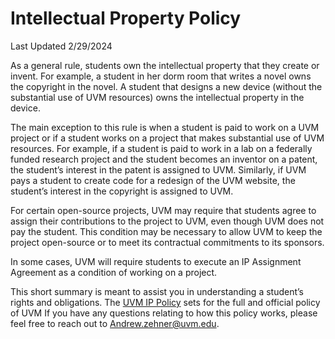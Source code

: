 # Intellectual Property Policy  
Last Updated 2/29/2024

As a general rule, students own the intellectual property that they create or invent. For example, a student in her dorm room that writes a novel owns the copyright in the novel. A student that designs a new device (without the substantial use of UVM resources) owns the intellectual property in the device.

The main exception to this rule is when a student is paid to work on a UVM project or if a student works on a project that makes substantial use of UVM resources. For example, if a student is paid to work in a lab on a federally funded research project and the student becomes an inventor on a patent, the student’s interest in the patent is assigned to UVM. Similarly, if UVM pays a student to create code for a redesign of the UVM website, the student’s interest in the copyright is assigned to UVM.

For certain open-source projects, UVM may require that students agree to assign their contributions to the project to UVM, even though UVM does not pay the student. This condition may be necessary to allow UVM to keep the project open-source or to meet its contractual commitments to its sponsors.

In some cases, UVM will require students to execute an IP Assignment Agreement as a condition of working on a project.

This short summary is meant to assist you in understanding a student’s rights and obligations. The [UVM IP Policy](chrome-extension://efaidnbmnnnibpcajpcglclefindmkaj/https://www.uvm.edu/sites/default/files/UVM-Policies/policies/intellectualproperty.pdf) sets for the full and official policy of UVM If you have any questions relating to how this policy works, please feel free to reach out to Andrew.zehner@uvm.edu.
